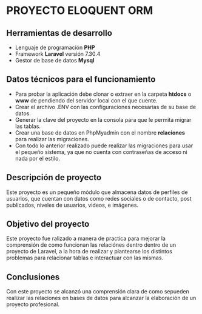 # PROYECTO ELOQUENT ORM

## Herramientas de desarrollo

-   Lenguaje de programación **PHP**
-   Framework **Laravel** versión 7.30.4
-   Gestor de base de datos **Mysql**

## Datos técnicos para el funcionamiento

-   Para probar la aplicación debe clonar o extraer en la carpeta **htdocs** o **www** de pendiendo del servidor local con el que cuente.
-   Crear el archivo .ENV con las configuraciones necesarias de su base de datos.
-   Generar la clave del proyecto en la consola para que le permita migrar las tablas.
-   Crear una base de datos en PhpMyadmin con el nombre **relaciones** para realizar las migraciones.
-   Con todo lo anterior realizado puede realizar las migraciones para usar el pequeño sistema, ya que no cuenta con contraseñas de acceso ni nada por el estilo.

## Descripción de proyecto

Este proyecto es un pequeño módulo que almacena datos de perfiles de usuarios, que cuentan con datos como redes sociales o de contacto, post publicados, niveles de usuarios, videos, e imágenes.

## Objetivo del proyecto

Este proyecto fue ralizado a manera de practica para mejorar la comprensión de como funcionan las relaciónes dentro dentro de un proyecto de Laravel, a la hora de realizar y plantearse los distintos problemas para relacionar tablas e interactuar con las mismas.

## Conclusiones

Con este proyecto se alcanzó una comprensión clara de como sepueden realizar las relaciones en bases de datos para alcanzar la elaboración de un proyecto profesional.
